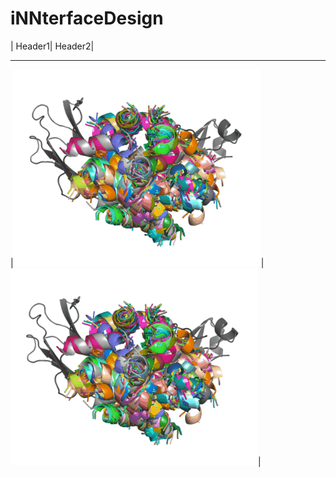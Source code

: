 # iNNterfaceDesign
| Header1| Header2|
___________________
|![capture](gif/1l6x_bb.gif)|![capture](gif/1l6x_bb.gif)|
